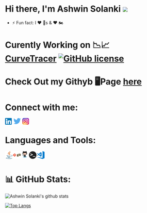 # Hi there, I'm Ashwin Solanki <img src="https://media.giphy.com/media/hvRJCLFzcasrR4ia7z/giphy.gif" width="25px">


- ⚡ Fun fact: I ❤️ 🐶s & ❤️ 🏍️

# Curently Working on 📉📈[CurveTracer](https://github.com/AshwinSolanki76/CurveTracer) [![GitHub license](https://img.shields.io/github/license/AshwinSolanki76/CurveTracer)](https://github.com/AshwinSolanki76/CurveTracer/blob/main/LICENSE)

# Check Out my Githyb 🖥️Page [here](https://ashwinsolanki76.github.io)

# Connect with me:

[<img align="left" alt="AshwinSolanki | LinkedIn" width="22px" src="Linkedin.png" />][linkedin] [<img align="left" alt="AshwinSolanki | Twitter" width="35px" src="Twitter.png" />][twitter] [<img align="left" alt="AshwinSolanki | Instagram" width="22px" src="Instagram_icon.png" />][instagram]

<br />

# Languages and Tools:
<img align="left" alt="Java" width="26px" src="https://raw.githubusercontent.com/github/explore/80688e429a7d4ef2fca1e82350fe8e3517d3494d/topics/java/java.png" />
<img align="left" alt="Git" width="26px" src="https://raw.githubusercontent.com/github/explore/80688e429a7d4ef2fca1e82350fe8e3517d3494d/topics/git/git.png" />
<img align="left" alt="GitHub" width="26px" src="Github.png" />
<img align="left" alt="Terminal" width="26px" src="https://raw.githubusercontent.com/github/explore/80688e429a7d4ef2fca1e82350fe8e3517d3494d/topics/terminal/terminal.png" />
<img align="left" alt="Visual Studio Code" width="26px" src="https://raw.githubusercontent.com/github/explore/80688e429a7d4ef2fca1e82350fe8e3517d3494d/topics/visual-studio-code/visual-studio-code.png" />
<br />
<br />

# 📊 GitHub Stats:
![Ashwin Solanki's github stats](https://github-readme-stats-rouge-pi.vercel.app/api?username=AshwinSolanki76&show_icons=true&theme=dracula&count_private=true&include_all_commits=true)

[![Top Langs](https://github-readme-stats-rouge-pi.vercel.app/api/top-langs/?username=AshwinSolanki76)](https://github.com/AshwinSolanki76/github-readme-stats)

[linkedin]: https://www.linkedin.com/in/aswin-solanki-9a85b7169/
[instagram]: https://www.instagram.com/aswinsolanki/
[twitter]: https://twitter.com/Ashwin__Solanki
